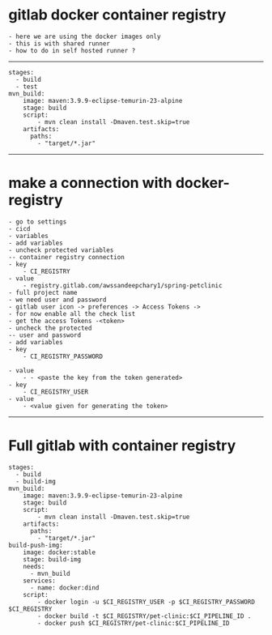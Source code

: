 # gitlab docker container registry
```
- here we are using the docker images only 
- this is with shared runner 
- how to do in self hosted runner ?

```
--------------------------------------
```
stages:
  - build
  - test
mvn_build:
    image: maven:3.9.9-eclipse-temurin-23-alpine
    stage: build
    script:
        - mvn clean install -Dmaven.test.skip=true
    artifacts:
      paths:
        - "target/*.jar"
```
--------------------------------------------
# make a connection with docker-registry
```
- go to settings
- cicd 
- variables
- add variables
- uncheck protected variables
-- container registry connection
- key
	- CI_REGISTRY
- value
	- registry.gitlab.com/awssandeepchary1/spring-petclinic
- full project name
- we need user and password
- gitlab user icon -> preferences -> Access Tokens -> 
- for now enable all the check list
- get the access Tokens -<token>
- uncheck the protected
-- user and password
- add variables
- key
	- CI_REGISTRY_PASSWORD
	
- value
	- - <paste the key from the token generated>
- key
	- CI_REGISTRY_USER
- value
	- <value given for generating the token>

```
------------------------------------------------------------
# Full gitlab with container registry
```
stages:
  - build
  - build-img
mvn_build:
    image: maven:3.9.9-eclipse-temurin-23-alpine
    stage: build
    script:
        - mvn clean install -Dmaven.test.skip=true
    artifacts:
      paths:
        - "target/*.jar"
build-push-img:
    image: docker:stable
    stage: build-img
    needs:
      - mvn_build
    services:
      - name: docker:dind
    script:
        - docker login -u $CI_REGISTRY_USER -p $CI_REGISTRY_PASSWORD $CI_REGISTRY
        - docker build -t $CI_REGISTRY/pet-clinic:$CI_PIPELINE_ID .
        - docker push $CI_REGISTRY/pet-clinic:$CI_PIPELINE_ID


```